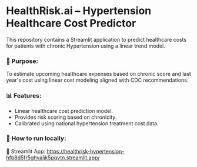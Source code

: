 # HealthRisk.ai – Hypertension Healthcare Cost Predictor

This repository contains a Streamlit application to predict healthcare costs for patients with chronic Hypertension using a linear trend model.

### 🎯 Purpose:
To estimate upcoming healthcare expenses based on chronic score and last year's cost using linear cost modeling aligned with CDC recommendations.

### 📊 Features:
- Linear healthcare cost prediction model.
- Provides risk scoring based on chronicity.
- Calibrated using national hypertension treatment cost data.

### 🚀 How to run locally:
🔗 Streamlit App:
https://healthrisk-hypertension-hfb8d5fr5ghvaijk5pqvtn.streamlit.app/
